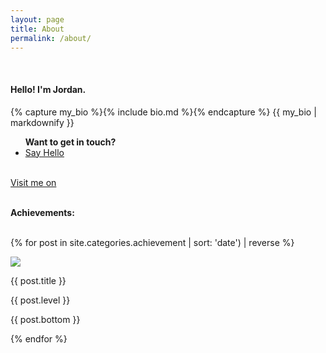 ```yaml
---
layout: page
title: About
permalink: /about/
---
```


<br>
<div class="grid-container">
<div class="grid-60">


<h4>Hello! I'm Jordan.</h4>
{% capture my_bio %}{% include bio.md %}{% endcapture %}
{{ my_bio | markdownify }}

<ul class="sociallinks footersocial">
<b>Want to get in touch?</b>
<a href="mailto:{{site.email}}"><li><i class="fa fa-envelope"></i> Say Hello</li></a>
</ul>


</div>
<div class="grid-40">
<br>
<div class="grid-container achievecontain">
<a class="linkedintext" href="//linkedin.com/in/jordanshuck"><div class="linkedin">
Visit me on <i class="fa fa-linkedin-square" aria-hidden="true"></i>
</div></a><br>

<b>Achievements:</b>
<br><br>

{% for post in site.categories.achievement | sort: 'date') | reverse %}
<div class="achievebox" style="background:rgba{{ post.uniquecolour }}; ">
<img class="achieveimg" src="{{ site.baseurl }}/images/{{ post.symbol }}">
<p class="achievebold">{{ post.title }}</p>
<span class="bottominfo">
<p class="briefskills">{{ post.level }}</p>
<p class="achievewhen">{{ post.bottom }}</p>
</span>
</div>

{% endfor %}
</div>

<style>
.post-title {
	display: none;
}

